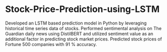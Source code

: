 # Stock-Price-Prediction-using-LSTM
Developed an LSTM based prediction model in Python by leveraging historical time series data of stocks. Performed sentimental analysis on The Guardian daily news using DistilBERT and utilized sentiment value as an additional factor in predicting stock market prices. Predicted stock prices of Fortune 500 companies with 91 % accuracy.
